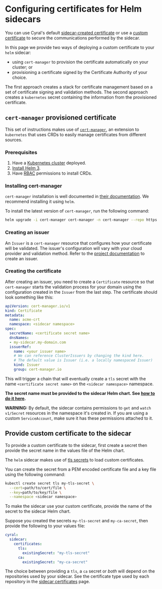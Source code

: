 # Configuring certificates for Helm sidecars 

You can use Cyral's default [sidecar-created
certificate](https://cyral.com/docs/sidecars/certificates/overview#sidecar-created-certificate) or use a
[custom certificate](https://cyral.com/docs/sidecars/certificates/overview#custom-certificate) to secure
the communications performed by the sidecar.

In this page we provide two ways of deploying a custom certificate to
your `helm` sidecar:

- using `cert-manager` to provision the certificate automatically on your cluster; or
- provisioning a certificate signed by the Certificate Authority of your choice.

The first approach creates a stack for certificate management based on
a set of certificate signing and validation methods. The second approach 
creates a `kubernetes` secret containing the information from the
provisioned certificate.

## `cert-manager` provisioned certificate

This set of instructions makes use of [`cert-manager`](https://cert-manager.io/docs/), an extension to `kubernetes`
that uses CRDs to easily manage certificates from different sources.

### Prerequisites

1. Have a [Kubernetes cluster](https://kubernetes.io/docs/concepts/workloads/controllers/deployment/#creating-a-deployment) deployed.
2. [Install Helm 3](https://helm.sh/docs/intro/install/).
3. Have [RBAC](https://kubernetes.io/docs/reference/access-authn-authz/rbac/) permissions to install CRDs.

### Installing cert-manager

`cert-manager` installation is well documented in [their documentation](https://cert-manager.io/docs/installation/). We recommend
installing it using `helm`.

To install the latest version of `cert-manager`, run the following command:
```bash
helm upgrade -i cert-manager cert-manager -n cert-manager --repo https://charts.jetstack.io --create-namespace --set installCRDs=true
```

### Creating an issuer

An `Issuer` is a `cert-manager` resource that configures how your certificate will be validated. The issuer's configuration will vary
with your cloud provider and validation method. Refer to the [project documentation](https://cert-manager.io/docs/configuration/) to create an issuer.


### Creating the certificate

After creating an issuer, you need to create a `Certificate` resource so that `cert-manager` starts the validation process for your domain using the
configuration created in the `Issuer` from the last step. The certificate should look something like this:

```yaml
apiVersion: cert-manager.io/v1
kind: Certificate
metadata:
  name: acme-crt
  namespace: <sidecar namespace>
spec:
  secretName: <certificate secret name>
  dnsNames:
  - my-sidecar.my-domain.com
  issuerRef:
    name: <your issuer name>
    # We can reference ClusterIssuers by changing the kind here.
    # The default value is Issuer (i.e. a locally namespaced Issuer)
    kind: Issuer
    group: cert-manager.io
```

This will trigger a chain that will eventually create a `tls` secret with the name `<certificate secret name>` on the `<sidecar namespace>` namespace.

**The secret name must be provided to the sidecar Helm chart.  See [how to do
it here](#provide-custom-certificate-to-the-sidecar).**

**WARNING:** By default, the sidecar contains permissions to `get` and `watch` `v1/Secret` resources in the  namespace
it's created in. If you are using a custom `ServiceAccount`, make sure it has these permissions attached to it.

## Provide custom certificate to the sidecar

To provide a custom certificate to the sidecar, first create a secret then provide the
secret name in the values file of the Helm chart.

The `helm` sidecar makes use of [tls secrets](https://kubernetes.io/docs/concepts/configuration/secret/#tls-secrets) to load
custom certificates.

You can create the secret from a PEM encoded certificate file and a key file using the following command:
```bash
kubectl create secret tls my-tls-secret \
  --cert=path/to/cert/file \
  --key=path/to/key/file \
  --namespace <sidecar namespace>
```

To make the sidecar use your custom certificate, provide the name of the secret
to the sidecar Helm chart.

Suppose you created the secrets `my-tls-secret` and `my-ca-secret`, then
provide the following to your values file:

```yaml
cyral:
  sidecar:
    certificates:
      tls:
        existingSecret: "my-tls-secret"
      ca:
        existingSecret: "my-ca-secret"
```

The choice between providing a `tls`, a `ca` secret or *both* will depend on the repositories
used by your sidecar. See the certificate type used by each repository in the 
[sidecar certificates](https://cyral.com/docs/sidecars/deployment/certificates#sidecar-certificate-types) page.
